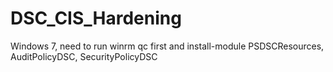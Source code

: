 # DSC_CIS_Hardening
Windows 7, need to run winrm qc first and install-module PSDSCResources, AuditPolicyDSC, SecurityPolicyDSC
